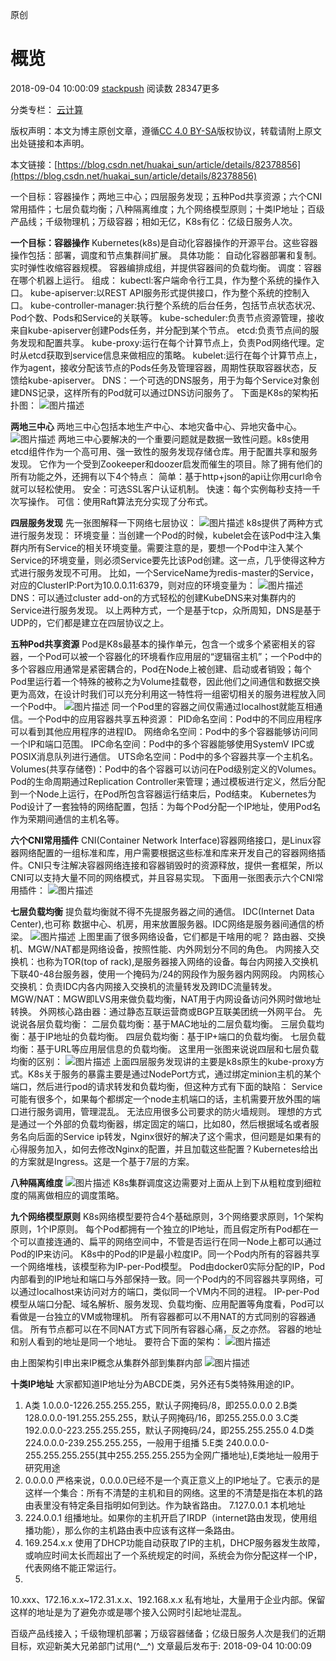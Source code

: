 原创

# 概览

2018-09-04 10:00:09 [stackpush](https://me.csdn.net/huakai_sun) 阅读数 28347更多

分类专栏： [云计算](https://blog.csdn.net/huakai_sun/article/category/7580462)

[](http://creativecommons.org/licenses/by-sa/4.0/) 版权声明：本文为博主原创文章，遵循[CC 4.0 BY-SA](http://creativecommons.org/licenses/by-sa/4.0/)版权协议，转载请附上原文出处链接和本声明。

本文链接：[https://blog.csdn.net/huakai_sun/article/details/82378856](https://blog.csdn.net/huakai_sun/article/details/82378856)

一个目标：容器操作；两地三中心；四层服务发现；五种Pod共享资源；六个CNI常用插件；七层负载均衡；八种隔离维度；九个网络模型原则；十类IP地址；百级产品线；千级物理机；万级容器；相如无亿，K8s有亿：亿级日服务人次。

**一个目标：容器操作**
Kubernetes(k8s)是自动化容器操作的开源平台。这些容器操作包括：部署，调度和节点集群间扩展。
具体功能：
自动化容器部署和复制。
实时弹性收缩容器规模。
容器编排成组，并提供容器间的负载均衡。
调度：容器在哪个机器上运行。
组成：
kubectl:客户端命令行工具，作为整个系统的操作入口。
kube-apiserver:以REST API服务形式提供接口，作为整个系统的控制入口。
kube-controller-manager:执行整个系统的后台任务，包括节点状态状况、Pod个数、Pods和Service的关联等。
kube-scheduler:负责节点资源管理，接收来自kube-apiserver创建Pods任务，并分配到某个节点。
etcd:负责节点间的服务发现和配置共享。
kube-proxy:运行在每个计算节点上，负责Pod网络代理。定时从etcd获取到service信息来做相应的策略。
kubelet:运行在每个计算节点上，作为agent，接收分配该节点的Pods任务及管理容器，周期性获取容器状态，反馈给kube-apiserver。
DNS：一个可选的DNS服务，用于为每个Service对象创建DNS记录，这样所有的Pod就可以通过DNS访问服务了。
下面是K8s的架构拓扑图：
![图片描述](http://img.mukewang.com/5b0d07e90001142313480686.jpg)

**两地三中心**
两地三中心包括本地生产中心、本地灾备中心、异地灾备中心。
![图片描述](http://img.mukewang.com/5b0d084d00014d4413201062.jpg)
两地三中心要解决的一个重要问题就是数据一致性问题。k8s使用etcd组件作为一个高可用、强一致性的服务发现存储仓库。用于配置共享和服务发现。
它作为一个受到Zookeeper和doozer启发而催生的项目。除了拥有他们的所有功能之外，还拥有以下4个特点：
简单：基于http+json的api让你用curl命令就可以轻松使用。
安全：可选SSL客户认证机制。
快速：每个实例每秒支持一千次写操作。
可信：使用Raft算法充分实现了分布式。

**四层服务发现**
先一张图解释一下网络七层协议：
![图片描述](http://img.mukewang.com/5b0d085e0001fa2112361724.jpg)
k8s提供了两种方式进行服务发现：
环境变量：当创建一个Pod的时候，kubelet会在该Pod中注入集群内所有Service的相关环境变量。需要注意的是，要想一个Pod中注入某个Service的环境变量，则必须Service要先比该Pod创建。这一点，几乎使得这种方式进行服务发现不可用。
比如，一个ServiceName为redis-master的Service，对应的ClusterIP:Port为10.0.0.11:6379，则对应的环境变量为：
![图片描述](http://img.mukewang.com/5b0d092200012b4f12040644.jpg)
DNS：可以通过cluster add-on的方式轻松的创建KubeDNS来对集群内的Service进行服务发现。
以上两种方式，一个是基于tcp，众所周知，DNS是基于UDP的，它们都是建立在四层协议之上。

**五种Pod共享资源**
Pod是K8s最基本的操作单元，包含一个或多个紧密相关的容器，一个Pod可以被一个容器化的环境看作应用层的“逻辑宿主机”；一个Pod中的多个容器应用通常是紧密耦合的，Pod在Node上被创建、启动或者销毁；每个Pod里运行着一个特殊的被称之为Volume挂载卷，因此他们之间通信和数据交换更为高效，在设计时我们可以充分利用这一特性将一组密切相关的服务进程放入同一个Pod中。
![图片描述](http://img.mukewang.com/5b0d094100014e1812240840.jpg)
同一个Pod里的容器之间仅需通过localhost就能互相通信。一个Pod中的应用容器共享五种资源：
PID命名空间：Pod中的不同应用程序可以看到其他应用程序的进程ID。
网络命名空间：Pod中的多个容器能够访问同一个IP和端口范围。
IPC命名空间：Pod中的多个容器能够使用SystemV IPC或POSIX消息队列进行通信。
UTS命名空间：Pod中的多个容器共享一个主机名。
Volumes(共享存储卷)：Pod中的各个容器可以访问在Pod级别定义的Volumes。
Pod的生命周期通过Replication Controller来管理；通过模板进行定义，然后分配到一个Node上运行，在Pod所包含容器运行结束后，Pod结束。
Kubernetes为Pod设计了一套独特的网络配置，包括：为每个Pod分配一个IP地址，使用Pod名作为荣期间通信的主机名等。

**六个CNI常用插件**
CNI(Container Network Interface)容器网络接口，是Linux容器网络配置的一组标准和库，用户需要根据这些标准和库来开发自己的容器网络插件。CNI只专注解决容器网络连接和容器销毁时的资源释放，提供一套框架，所以CNI可以支持大量不同的网络模式，并且容易实现。
下面用一张图表示六个CNI常用插件：
![图片描述](http://img.mukewang.com/5b0d095d000118ed12000752.jpg)

**七层负载均衡**
提负载均衡就不得不先提服务器之间的通信。
IDC(Internet Data Center),也可称 数据中心、机房，用来放置服务器。IDC网络是服务器间通信的桥梁。
![图片描述](http://img.mukewang.com/5b0d0b300001e75011660882.jpg)
上图里画了很多网络设备，它们都是干啥用的呢？
路由器、交换机、MGW/NAT都是网络设备，按照性能、内外网划分不同的角色。
内网接入交换机：也称为TOR(top of rack),是服务器接入网络的设备。每台内网接入交换机下联40-48台服务器，使用一个掩码为/24的网段作为服务器内网网段。
内网核心交换机：负责IDC内各内网接入交换机的流量转发及跨IDC流量转发。
MGW/NAT：MGW即LVS用来做负载均衡，NAT用于内网设备访问外网时做地址转换。
外网核心路由器：通过静态互联运营商或BGP互联美团统一外网平台。
先说说各层负载均衡：
二层负载均衡：基于MAC地址的二层负载均衡。
三层负载均衡：基于IP地址的负载均衡。
四层负载均衡：基于IP+端口的负载均衡。
七层负载均衡：基于URL等应用层信息的负载均衡。
这里用一张图来说说四层和七层负载均衡的区别：
![图片描述](http://img.mukewang.com/5b0d0b3e0001f76312240782.jpg)
上面四层服务发现讲的主要是k8s原生的kube-proxy方式。K8s关于服务的暴露主要是通过NodePort方式，通过绑定minion主机的某个端口，然后进行pod的请求转发和负载均衡，但这种方式有下面的缺陷：
Service可能有很多个，如果每个都绑定一个node主机端口的话，主机需要开放外围的端口进行服务调用，管理混乱。
无法应用很多公司要求的防火墙规则。
理想的方式是通过一个外部的负载均衡器，绑定固定的端口，比如80，然后根据域名或者服务名向后面的Service ip转发，Nginx很好的解决了这个需求，但问题是如果有的心得服务加入，如何去修改Nginx的配置，并且加载这些配置？Kubernetes给出的方案就是Ingress。这是一个基于7层的方案。

**八种隔离维度**
![图片描述](http://img.mukewang.com/5b0d0b4f000194dc09420666.jpg)
K8s集群调度这边需要对上面从上到下从粗粒度到细粒度的隔离做相应的调度策略。

**九个网络模型原则**
K8s网络模型要符合4个基础原则，3个网络要求原则，1个架构原则，1个IP原则。
每个Pod都拥有一个独立的IP地址，而且假定所有Pod都在一个可以直接连通的、扁平的网络空间中，不管是否运行在同一Node上都可以通过Pod的IP来访问。
K8s中的Pod的IP是最小粒度IP。同一个Pod内所有的容器共享一个网络堆栈，该模型称为IP-per-Pod模型。
Pod由docker0实际分配的IP，Pod内部看到的IP地址和端口与外部保持一致。同一个Pod内的不同容器共享网络，可以通过localhost来访问对方的端口，类似同一个VM内不同的进程。
IP-per-Pod模型从端口分配、域名解析、服务发现、负载均衡、应用配置等角度看，Pod可以看做是一台独立的VM或物理机。
所有容器都可以不用NAT的方式同别的容器通信。
所有节点都可以在不同NAT方式下同所有容器心痛，反之亦然。
容器的地址和别人看到的地址是同一个地址。
要符合下面的架构：
![图片描述](http://img.mukewang.com/5b0d0b9a000160ca11820898.jpg)

由上图架构引申出来IP概念从集群外部到集群内部
![图片描述](http://img.mukewang.com/5b0d0baa0001e65d12360484.jpg)

**十类IP地址**
大家都知道IP地址分为ABCDE类，另外还有5类特殊用途的IP。

1. A类
1.0.0.0-1226.255.255.255，默认子网掩码/8，即255.0.0.0
2.B类
128.0.0.0-191.255.255.255，默认子网掩码/16，即255.255.0.0
3.C类
192.0.0.0-223.255.255.255，默认子网掩码/24，即255.255.255.0
4.D类
224.0.0.0-239.255.255.255，一般用于组播
5.E类
240.0.0.0-255.255.255.255(其中255.255.255.255为全网广播地址),E类地址一般用于研究用途
1. 0.0.0.0
严格来说，0.0.0.0已经不是一个真正意义上的IP地址了。它表示的是这样一个集合：所有不清楚的主机和目的网络。这里的不清楚是指在本机的路由表里没有特定条目指明如何到达。作为缺省路由。
7.127.0.0.1
本机地址
1. 224.0.0.1
组播地址。如果你的主机开启了IRDP（internet路由发现，使用组播功能），那么你的主机路由表中应该有这样一条路由。
1. 169.254.x.x
使用了DHCP功能自动获取了IP的主机，DHCP服务器发生故障，或响应时间太长而超出了一个系统规定的时间，系统会为你分配这样一个IP，代表网络不能正常运行。
1. 
10.xxx、172.16.x.x~172.31.x.x、192.168.x.x
私有地址，大量用于企业内部。保留这样的地址是为了避免亦或是哪个接入公网时引起地址混乱。

百级产品线接入；千级物理机部署；万级容器储备；亿级日服务人次是我们的近期目标，欢迎新美大兄弟部门试用(^__^)
文章最后发布于: 2018-09-04 10:00:09